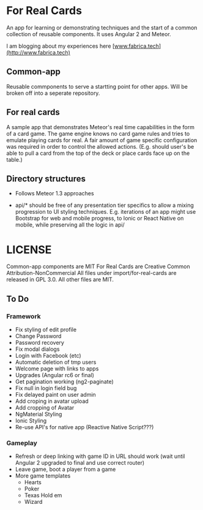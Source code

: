 # For Real Cards
An app for learning or demonstrating techniques and the start of a common collection of reusable components.  It uses Angular 2 and Meteor.

I am blogging about my experiences here [www.fabrica.tech](http://www.fabrica.tech)
 
## Common-app
Reusable commponents to serve a startting point for other apps.  Will be broken off into a seperate repository.

## For real cards
A sample app that demonstrates Meteor's real time capabilities in the form of a card game.  The game engine knows no card game rules and tries to emulate playing cards for real. 
 A fair amount of game specific configuration was required in order to control the allowed actions. (E.g. should user's be able to pull a card from the top of the deck or place cards 
 face up on the table.)
  
## Directory structures

* Follows Meteor 1.3 approaches

* api/* should be free of any presentation tier specifics to allow a mixing progression to UI styling techniques.  E.g. iterations of an app might use Bootstrap for 
web and mobile progress, to Ionic or React Native on mobile, while preserving all the logic in api/


# LICENSE

Common-app components are MIT
For Real Cards are Creative Common Attribution-NonCommercial
All files under import/for-real-cards are released in GPL 3.0.  All other files are MIT.

## To Do
### Framework
* Fix styling of edit profile
* Change Password
* Password recovery
* Fix modal dialogs
* Login with Facebook (etc)
* Automatic deletion of tmp users
* Welcome page with links to apps
* Upgrades (Angular rc6 or final)
* Get pagination working (ng2-paginate)
* Fix null in login field bug
* Fix delayed paint on user admin
* Add croping in avatar upload
* Add cropping of Avatar
* NgMaterial Styling
* Ionic Styling
* Re-use API's for native app (Reactive Native Script???)

### Gameplay
* Refresh or deep linking with game ID in URL should work (wait until Angular 2 upgraded to final and use correct router) 
* Leave game, boot a player from a game
* More game templates
  * Hearts
  * Poker
  * Texas Hold em
  * Wizard
 




 

